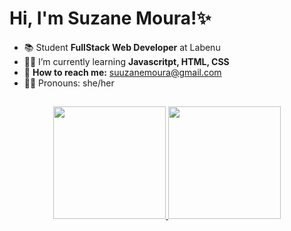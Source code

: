# Hi, I'm Suzane Moura!✨</h1>

- 📚 Student **FullStack Web Developer** at Labenu
- 👩‍💻 I’m currently learning **Javascritpt, HTML, CSS**
- 📩 **How to reach me:** suuzanemoura@gmail.com
- 💁‍♀️ Pronouns: she/her



## 
<div align="center">
  <a href="https://github.com/suuzanemoura">
  <img height="180em" src="https://github-readme-stats.vercel.app/api?username=suuzanemoura&show_icons=true&theme=cobalt&include_all_commits=true&count_private=true"/>
  <img height="180em" src="https://github-readme-stats.vercel.app/api/top-langs/?username=suuzanemoura&layout=compact&langs_count=7&theme=cobalt"/>
</div>
